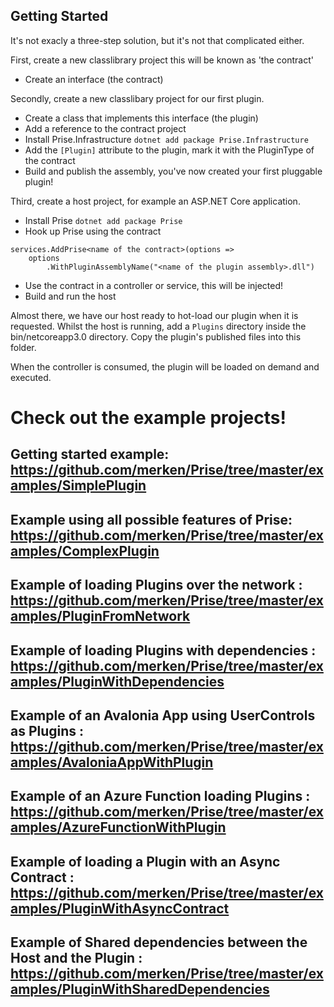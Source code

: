 ## Getting Started

It's not exacly a three-step solution, but it's not that complicated either.

First, create a new classlibrary project this will be known as 'the contract'
- Create an interface (the contract)

Secondly, create a new classlibary project for our first plugin.
- Create a class that implements this interface (the plugin)
- Add a reference to the contract project
- Install Prise.Infrastructure `dotnet add package Prise.Infrastructure`
- Add the `[Plugin]` attribute to the plugin, mark it with the PluginType of the contract
- Build and publish the assembly, you've now created your first pluggable plugin!

Third, create a host project, for example an ASP.NET Core application.
- Install Prise `dotnet add package Prise`
- Hook up Prise using the contract
```
services.AddPrise<name of the contract>(options =>
    options
        .WithPluginAssemblyName("<name of the plugin assembly>.dll")
```
- Use the contract in a controller or service, this will be injected!
- Build and run the host

Almost there, we have our host ready to hot-load our plugin when it is requested.
Whilst the host is running, add a `Plugins` directory inside the bin/netcoreapp3.0 directory.
Copy the plugin's published files into this folder.

When the controller is consumed, the plugin will be loaded on demand and executed.

# Check out the example projects!

## Getting started example: https://github.com/merken/Prise/tree/master/examples/SimplePlugin

## Example using all possible features of Prise: https://github.com/merken/Prise/tree/master/examples/ComplexPlugin

## Example of loading Plugins over the network : https://github.com/merken/Prise/tree/master/examples/PluginFromNetwork

## Example of loading Plugins with dependencies : https://github.com/merken/Prise/tree/master/examples/PluginWithDependencies

## Example of an Avalonia App using UserControls as Plugins : https://github.com/merken/Prise/tree/master/examples/AvaloniaAppWithPlugin

## Example of an Azure Function loading Plugins : https://github.com/merken/Prise/tree/master/examples/AzureFunctionWithPlugin

## Example of loading a Plugin with an Async Contract : https://github.com/merken/Prise/tree/master/examples/PluginWithAsyncContract

## Example of Shared dependencies between the Host and the Plugin : https://github.com/merken/Prise/tree/master/examples/PluginWithSharedDependencies
